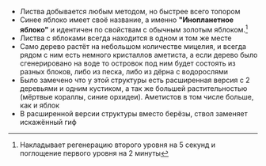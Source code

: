 - Листва добывается любым методом, но быстрее всего топором
- Синее яблоко имеет своё название, а именно **"Инопланетное яблоко"** и идентичен по свойствам с обычным золотым яблоком.[^1]
- Листва с яблоками всегда находится в одном и том же месте
- Само дерево растёт на небольшом количестве мицелия, и всегда рядом с ним есть немного кристаллов аметиста, а если дерево было сгенерировано на воде то островок под ним будет состоять из разных блоков, либо из песка, либо из дёрна с водорослями
- Было замечено что у этой структуры есть расширенная версия с 2 деревьями и одним кустиком, а так же большей растительностью (мёртвые кораллы, синие орхидеи). Аметистов в том числе больше, как и яблок
- В расширенной версии структуры вместо берёзы, ствол заменяет искажённый гиф

[^1]: Накладывает регенерацию второго уровня на 5 секунд и поглощение первого уровня на 2 минуты